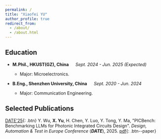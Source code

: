 ```yaml
---
permalink: /
title: "Xiaofei YU"
author_profile: true
redirect_from: 
  - /about/
  - /about.html
---
```

## Education

- **M.Phil., HKUST(GZ), China** &emsp; _Sept. 2024 - Jun. 2025 (Expected)_
  - Major: Microelectronics.

- **B.Eng., Shenzhen University, China** &emsp; _Sept. 2020 - Jun. 2024_
  - Major: Communication Engineering.

## Selected Publications
[DATE'25](https://www.date-conference.com/){: .btn} Y. Wu, **X. Yu**, H. Chen, Y. Luo, Y. Tong, Y. Ma, "PICBench: Benchmarking LLMs for Photonic Integrated Circuits Design". *Design, Automation & Test in Europe Conference* (***DATE***), 2025. [pdf](https://xiaofeiyu0723.github.io/files/DATE25.pdf){: .btn--paper}